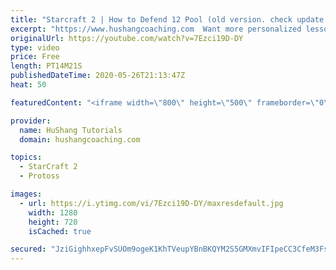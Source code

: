 ```yaml
---
title: "Starcraft 2 | How to Defend 12 Pool (old version. check update!)"
excerpt: "https://www.hushangcoaching.com  Want more personalized lessons? HuShang has been coaching SC2 professionally for more than 6 years. You can contact him on discord or by email!  Discord: HuShang#9770 Email: hushangtutorials@outlook.com  Enjoying the content. Want to support HuShang Tutorials directly?https://www.patreon.com/hushangtutorials"
originalUrl: https://youtube.com/watch?v=7Ezci19D-DY
type: video
price: Free
length: PT14M21S
publishedDateTime: 2020-05-26T21:13:47Z
heat: 50

featuredContent: "<iframe width=\"800\" height=\"500\" frameborder=\"0\" src=\"https://www.youtube.com/embed/7Ezci19D-DY\" allow=\"accelerometer; autoplay; encrypted-media; gyroscope; picture-in-picture\" allowfullscreen></iframe>"

provider:
  name: HuShang Tutorials
  domain: hushangcoaching.com

topics:
  - StarCraft 2
  - Protoss

images:
  - url: https://i.ytimg.com/vi/7Ezci19D-DY/maxresdefault.jpg
    width: 1280
    height: 720
    isCached: true

secured: "JziGighhxepFvSUOm9ogeK1KhTVeupYBnBKQYM2S5GMXmvIFIpeCC3CfeM3Fs7PkVhMbc3CRdfuGBpIJM8cCJaV/LrsbeY75P5x/VHOWxe5QPNZEiW/jgYE7JXQ7oVcmpaBHEP8whqLrHMsNEo/rUiMgOX+XIrK3tzp3Kr1W+hKPFPqbXaRV0H3ndBe+0UAn93XucCCrvr2IOdLnBq7r7gc2cksfayDNi/cZW3vU3BM3QJNMPspU/UFcE2E6dQ7qjgAgUyugZlBYtWDCNh5gF23X1TqigZ4dvMYXE4megnyIT4qnIgB2o4uKpGRP/J+iAsa4OahfkYMoB5oeQHIuO7cfQyYTv/NIEqiMkTFp+lO2Bsn8CkDLIqgMpsCG8o3qtSAnVavVdczJt+RnrkhjypBpWUTz7Op4Dpv92bVsR8o=;8dHWjTmF3IkGCdSVK4J6Gw=="
---
```


